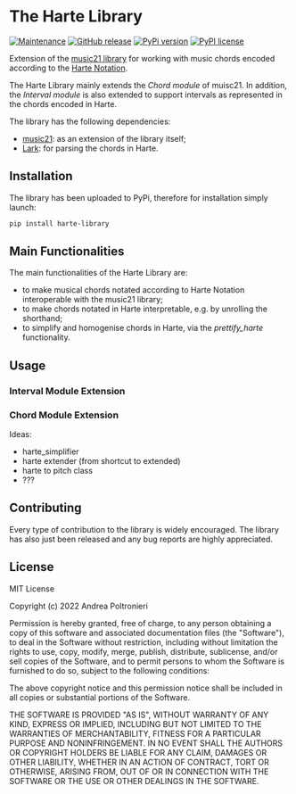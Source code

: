 # The Harte Library

[![Maintenance](https://img.shields.io/badge/Maintained%3F-yes-green.svg)](https://GitHub.com/Naereen/StrapDown.js/graphs/commit-activity)
[![GitHub release](https://img.shields.io/github/release/Naereen/StrapDown.js.svg)](https://github.com/andreamust/harte-library/releases/)
[![PyPi version](https://badgen.net/pypi/v/pip/)](https://pypi.org/andreamust/harte-library)
[![PyPI license](https://img.shields.io/pypi/l/ansicolortags.svg)](https://pypi.python.org/pypi/ansicolortags/)


Extension of the [music21 library](http://web.mit.edu/music21/) for working with music chords encoded according to the [Harte Notation](https://ismir2005.ismir.net/proceedings/1080.pdf).

The Harte Library mainly extends the *Chord module* of muisc21. In addition, the *Interval module* is also extended to support intervals as represented in the chords encoded in Harte.

The library has the following dependencies:
- [music21](http://web.mit.edu/music21/): as an extension of the library itself;
- [Lark](https://github.com/lark-parser/lark): for parsing the chords in Harte.

## Installation

The library has been uploaded to PyPi, therefore for installation simply launch:

```bash
pip install harte-library
```

## Main Functionalities

The main functionalities of the Harte Library are:

* to make musical chords notated according to Harte Notation interoperable with the music21 library;
* to make chords notated in Harte interpretable, e.g. by unrolling the shorthand;
* to simplify and homogenise chords in Harte, via the *prettify_harte* functionality.

## Usage

### Interval Module Extension


### Chord Module Extension



Ideas:
* harte_simplifier
* harte extender (from shortcut to extended)
* harte to pitch class
* ???

## Contributing

Every type of contribution to the library is widely encouraged.
The library has also just been released and any bug reports are highly appreciated.

## License

MIT License

Copyright (c) 2022 Andrea Poltronieri

Permission is hereby granted, free of charge, to any person obtaining a copy
of this software and associated documentation files (the "Software"), to deal
in the Software without restriction, including without limitation the rights
to use, copy, modify, merge, publish, distribute, sublicense, and/or sell
copies of the Software, and to permit persons to whom the Software is
furnished to do so, subject to the following conditions:

The above copyright notice and this permission notice shall be included in all
copies or substantial portions of the Software.

THE SOFTWARE IS PROVIDED "AS IS", WITHOUT WARRANTY OF ANY KIND, EXPRESS OR
IMPLIED, INCLUDING BUT NOT LIMITED TO THE WARRANTIES OF MERCHANTABILITY,
FITNESS FOR A PARTICULAR PURPOSE AND NONINFRINGEMENT. IN NO EVENT SHALL THE
AUTHORS OR COPYRIGHT HOLDERS BE LIABLE FOR ANY CLAIM, DAMAGES OR OTHER
LIABILITY, WHETHER IN AN ACTION OF CONTRACT, TORT OR OTHERWISE, ARISING FROM,
OUT OF OR IN CONNECTION WITH THE SOFTWARE OR THE USE OR OTHER DEALINGS IN THE
SOFTWARE.

